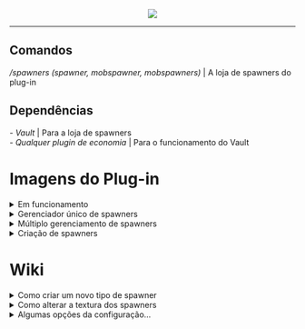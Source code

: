 <p align="center">
<img src="https://user-images.githubusercontent.com/87931201/146769410-fce8290c-be91-45ef-940d-5747f6b81f92.png">
</p>
<hr/>

<h2>Comandos</h2>
<i>/spawners (spawner, mobspawner, mobspawners)</i> | A loja de spawners do plug-in<br>

<h2>Dependências</h2>
<i>- Vault</i> | Para a loja de spawners<br>
<i>- Qualquer plugin de economia</i> | Para o funcionamento do Vault

<h1>Imagens do Plug-in</h1>

<details>
	<summary>Em funcionamento</summary>
	<img src="https://user-images.githubusercontent.com/87931201/146770351-4b2492a3-6651-452a-8c3f-f5f2867b5640.gif">
</details>
<details>
	<summary>Gerenciador único de spawners</summary>
	<img src="https://user-images.githubusercontent.com/87931201/146770813-77a7fbd2-6941-4c05-9e7b-c5cb931d92cd.gif">
</details>
<details>
	<summary>Múltiplo gerenciamento de spawners</summary>
	<img src="https://user-images.githubusercontent.com/87931201/146771052-3ead42b1-3c9c-4681-8e30-446a5bcdb1c1.gif">
</details>
<details>
	<summary>Criação de spawners</summary>
	<img src="https://user-images.githubusercontent.com/87931201/146771135-5211d9dc-f555-430b-a1f8-0c1509de32ed.png">
</details>

<h1>Wiki</h1>

<details>
	<summary>Como criar um novo tipo de spawner</summary>
	Siga esse exemplo abaixo:<br>
	<img src="https://user-images.githubusercontent.com/87931201/146771471-9c8965f2-dbe2-4d4e-ba68-ed0ff99526e7.gif">
</details>
<details>
	<summary>Como alterar a textura dos spawners</summary>
	Acesse o site <a href="https://minecraft-heads.com/custom-heads">Minecraft-Heads</a> e busque pela cabeça desejada...<br><br>
	<img src="https://user-images.githubusercontent.com/87931201/146771867-a1e9edbc-699c-43f8-85c3-7f9d1faff7f7.png"><br><br>
	Depois disso, procure pelo `Value` da cabeça, é esse valor que nos dirá a textura da cabeça... `(normalmente esse valor fica no final da página da cabeça)`<br><br>
	<img src="https://user-images.githubusercontent.com/87931201/146771989-bb9450dd-bd59-43cb-9370-4795c865a9d6.png"><br><br>
	Copie esse valor, e cole na seção `spawner head texture` do seu spawner, tipo assim:<br><br>
	<img src="https://user-images.githubusercontent.com/87931201/146772329-7d89aae9-4597-44ff-af7a-de324f8af802.png"><br><br>
	E pronto!<br><br>
	<img src="https://user-images.githubusercontent.com/87931201/146772451-4ec72538-abd8-4a08-bb3a-ba4ec8d9a96a.png">
</details>
<details>
	<summary>Algumas opções da configuração...</summary>
	<img src="https://user-images.githubusercontent.com/87931201/146772624-e4fd5f6c-f40b-4230-a01b-5b4f428b8619.png"> Representa o tamanho do spawner, ele terá um tamanho reduzido caso seja "false".<br><br>
	<img src="https://user-images.githubusercontent.com/87931201/146772775-7acd589e-c72e-4a41-8b9e-71325654ed29.png"> Esse é o raio que ele procurará por monstros, no caso da print, ele procurará por monstros em um raio de 100 blocos (para todas as direções), e se conter mais animais do que o limite permitido (level de "Mobs em Área" do spawner) não nascerá mais enquanto não estiver dentro do limite novamente.<br><br>
</details>